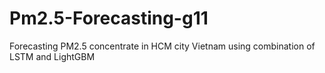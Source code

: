 # Pm2.5-Forecasting-g11
Forecasting PM2.5 concentrate in HCM city Vietnam using combination of LSTM and LightGBM
